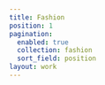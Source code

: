 ```yaml
---
title: Fashion
position: 1
pagination:
  enabled: true
  collection: fashion
  sort_field: position
layout: work
---
```


